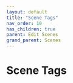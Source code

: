 ```yaml
---
layout: default
title: "Scene Tags"
nav_order: 10
has_children: true
parent: Edit Scenes
grand_parent: Scenes
---
```


# Scene Tags
